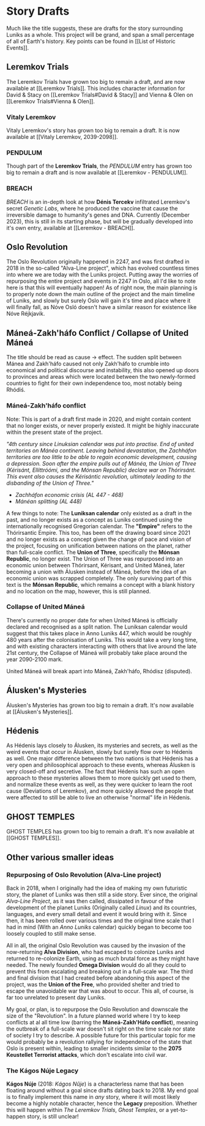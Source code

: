 # Story Drafts
Much like the title suggests, these are drafts for the story surrounding Luniks as a whole. This project will be grand, and span a small percentage of all of Earth's history. Key points can be found in [[List of Historic Events]]. 

## Leremkov Trials
The Leremkov Trials have grown too big to remain a draft, and are now available at [[Leremkov Trials]]. This includes character information for David & Stacy on [[Leremkov Trials#David & Stacy]] and Vienna & Olen on [[Leremkov Trials#Vienna & Olen]].

### Vitaly Leremkov
Vitaly Leremkov's story has grown too big to remain a draft. It is now available at [[Vitaly Leremkov, 2039-2098]].

### PENDULUM
Though part of the **Leremkov Trials**, the *PENDULUM* entry has grown too big to remain a draft and is now available at [[Leremkov - PENDULUM]].

### BREACH
*BREACH* is an in-depth look at how **Dénis Tercekv** infiltrated Leremkov's secret *Genetic Labs*, where he produced the vaccine that cause the irreversible damage to humanity's genes and DNA. Currently (December 2023), this is still in its starting phase, but will be gradually developed into it's own entry, available at [[Leremkov - BREACH]].


## Oslo Revolution
The Oslo Revolution originally happened in 2247, and was first drafted in 2018 in the so-called "Alva-Line project", which has evolved countless times into where we are today with the Luniks project. Putting away the worries of repurposing the entire project and events in 2247 in Oslo, all I'd like to note here is that this will eventually happen! As of right now, the main planning is to properly note down the main outline of the project and the main timeline of Luniks, and slowly but surely Oslo will gain it's time and place where it will finally fall, as Nóve Osló doesn't have a similar reason for existence like Nóve Réjkjavik.


## Máneá-Zakh'háfo Conflict / Collapse of United Máneá
The title should be read as cause -> effect. The sudden split between Mánea and Zakh'háfo caused not only Zakh'háfo to crumble into economical and political discourse and instability, this also opened up doors to provinces and areas which were located between the two newly-formed countries to fight for their own independence too, most notably being Rhódiś. 
### Máneá-Zakh'háfo conflict
Note: This is part of a draft first made in 2020, and might contain content that no longer exists, or never properly existed. It might be highly inaccurate within the present state of the project.

*"4th century since Linuksian calendar was put into practise. End of united territories on Mánéa continent. Leaving behind devastation, the Zachháfon territories are too little to be able to regain economic development, causing a depression. Soon after the empire pulls out of Mánéa, the Union of Three (Kérisánt, Ellíttróómi, and the Mónsan Republic) declare war on Thórirsánt. This event also causes the Kérisántic revolution, ultimately leading to the disbanding of the Union of Three."*

- *Zachháfon economic crisis (AL 447 - 468)*
- *Mánéan splitting (AL 448)*

A few things to note: The **Luniksan calendar** only existed as a draft in the past, and no longer exists as a concept as Luniks continued using the internationally recognised Gregorian calendar. The **"Empire"** refers to the Thórirsantic Empire. This too, has been off the drawing board since 2021 and no longer exists as a concept given the change of pace and vision of the project, focusing on unification between nations on the planet, rather than full-scale conflict. The **Union of Three**, specifically the **Mónsan Republic**, no longer exist. The Union of Three was repurposed into an economic union between Thórirsant, Kérisant, and United Máneá, later becoming a union with Álusken instead of Máneá, before the idea of an economic union was scrapped completely. The only surviving part of this text is the **Mónsan Republic**, which remains a concept with a blank history and no location on the map, however, this is still planned.

### Collapse of United Máneá
There's currently no proper date for when United Máneá is officially declared and recognised as a split nation. The Luniksan calendar would suggest that this takes place in Anno Luniks 447, which would be roughly 480 years after the colonisation of Luniks. This would take a very long time, and with existing characters interacting with others that live around the late 21st century, the Collapse of Máneá will probably take place around the year 2090-2100 mark. 

United Máneá will break apart into Máneá, Zakh'háfo, Rhódisz (disputed).


## Álusken's Mysteries
Álusken's Mysteries has grown too big to remain a draft. It's now available at [[Álusken's Mysteries]].


## Hédenis
As Hédenis lays closely to Álusken, its mysteries and secrets, as well as the weird events that occur in Álusken, slowly but surely flow over to Hédenis as well. One major difference between the two nations is that Hédenis has a very open and philosophical approach to these events, whereas Álusken is very closed-off and secretive. The fact that Hédenis has such an open approach to these mysteries allows them to more quickly get used to them, and normalize these events as well, as they were quicker to learn the root cause (Deviations of Leremkov), and more quickly allowed the people that were affected to still be able to live an otherwise "normal" life in Hédenis. 


## GHOST TEMPLES
GHOST TEMPLES has grown too big to remain a draft. It's now available at [[GHOST TEMPLES]].


## Other various smaller ideas
### Repurposing of Oslo Revolution (Alva-Line project)
Back in 2018, when I originally had the idea of making my own futuristic story, the planet of Luniks was then still a side story. Ever since, the original *Alva-Line Project*, as it was then called, dissipated in favour of the development of the planet Luniks (Originally called *Linux*) and its countries, languages, and every small detail and event it would bring with it. Since then, it has been rolled over various times and the original time scale that I had in mind (With an *Anno Luniks* calendar) quickly began to become too loosely coupled to still make sense.

All in all, the original Oslo Revolution was caused by the invasion of the now-returning **Alva Division**, who had escaped to colonize Luniks and returned to re-colonize Earth, using as much brutal force as they might have needed. The newly founded **Omega Division** would do all they could to prevent this from escalating and breaking out in a full-scale war. The third and final division that I had created before abandoning this aspect of the project, was the **Union of the Free**, who provided shelter and tried to escape the unavoidable war that was about to occur. This all, of course, is far too unrelated to present day Luniks. 

My goal, or plan, is to repurpose the Oslo Revolution and downscale the size of the "Revolution". In a future planned world where I try to keep conflicts at al all time low (barring the **Máneá-Zakh'Háfo conflict**), meaning the outbreak of a full-scale war doesn't sit right on the time scale nor state of society I try to describe. A possible future for this particular topic for me would probably be a revolution rallying for independence of the state that Oslo is present within, leading to smaller incidents similar to the **2075 Keustellet Terrorist attacks**, which don't escalate into civil war. 


### The Kágos Núje Legacy
**Kágos Núje** (2018: *Kágos Nûje*) is a characterless name that has been floating around without a goal since drafts dating back to 2018. My end goal is to finally implement this name in *any* story, where it will most likely become a highly notable character, hence the **Legacy** preposition. Whether this will happen within *The Leremkov Trials*, *Ghost Temples*, or a yet-to-happen story, is still unclear!